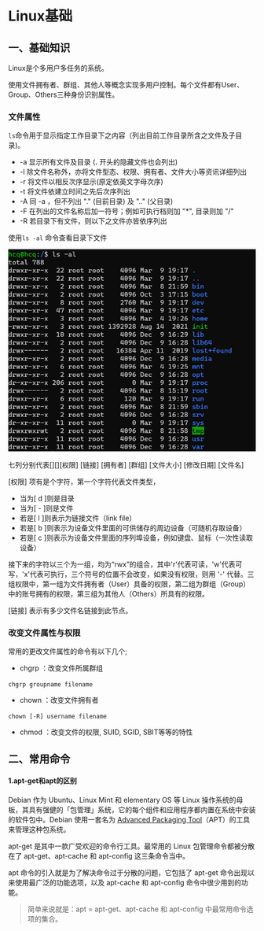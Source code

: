 # Linux基础

## 一、基础知识

Linux是个多用户多任务的系统。

使用文件拥有者、群组、其他人等概念实现多用户控制。每个文件都有User、Group、Others三种身份识别属性。

### 文件属性

`ls`命令用于显示指定工作目录下之内容（列出目前工作目录所含之文件及子目录)。

* -a 显示所有文件及目录 (**.** 开头的隐藏文件也会列出)
* -l 除文件名称外，亦将文件型态、权限、拥有者、文件大小等资讯详细列出
* -r 将文件以相反次序显示(原定依英文字母次序)
* -t 将文件依建立时间之先后次序列出
* -A 同 -a ，但不列出 "." (目前目录) 及 ".." (父目录)
* -F 在列出的文件名称后加一符号；例如可执行档则加 "*", 目录则加 "/"
* -R 若目录下有文件，则以下之文件亦皆依序列出

使用`ls -al` 命令查看目录下文件

<img src="linux.assets/image-20220309191823670.png" alt="image-20220309191823670" style="zoom: 80%;" />

七列分别代表[][][权限] [链接] [拥有者] [群组] [文件大小] [修改日期] [文件名]

[权限] 项有是个字符，第一个字符代表文件类型，

* 当为[ d ]则是目录
* 当为[ - ]则是文件
* 若是[ l ]则表示为链接文件（link file）
* 若是[ b ]则表示为设备文件里面的可供储存的周边设备（可随机存取设备）
* 若是[ c ]则表示为设备文件里面的序列埠设备，例如键盘、鼠标（一次性读取设备）

接下来的字符以三个为一组，均为“rwx”的组合，其中'r'代表可读，'w'代表可写，'x'代表可执行，三个符号的位置不会改变，如果没有权限，则用 '-' 代替。三组权限中，第一组为文件拥有者（User）具备的权限，第二组为群组（Group）中的账号拥有的权限，第三组为其他人（Others）所具有的权限。

[链接] 表示有多少文件名链接到此节点。

### 改变文件属性与权限

常用的更改文件属性的命令有以下几个;

* chgrp ：改变文件所属群组

`chgrp groupname filename`

* chown ：改变文件拥有者

`chown [-R] username filename`

* chmod ：改变文件的权限, SUID, SGID, SBIT等等的特性

 



## 二、常用命令

#### 1.apt-get和apt的区别

Debian 作为 Ubuntu、Linux Mint 和 elementary OS 等 Linux 操作系统的母板，其具有强健的「包管理」系统，它的每个组件和应用程序都内置在系统中安装的软件包中。Debian 使用一套名为 [Advanced Packaging Tool](https://wiki.debian.org/Apt)（APT）的工具来管理这种包系统。

apt-get 是其中一款广受欢迎的命令行工具。最常用的 Linux 包管理命令都被分散在了 apt-get、apt-cache 和 apt-config 这三条命令当中。

apt 命令的引入就是为了解决命令过于分散的问题，它包括了 apt-get 命令出现以来使用最广泛的功能选项，以及 apt-cache 和 apt-config 命令中很少用到的功能。

> 简单来说就是：apt = apt-get、apt-cache 和 apt-config 中最常用命令选项的集合。

